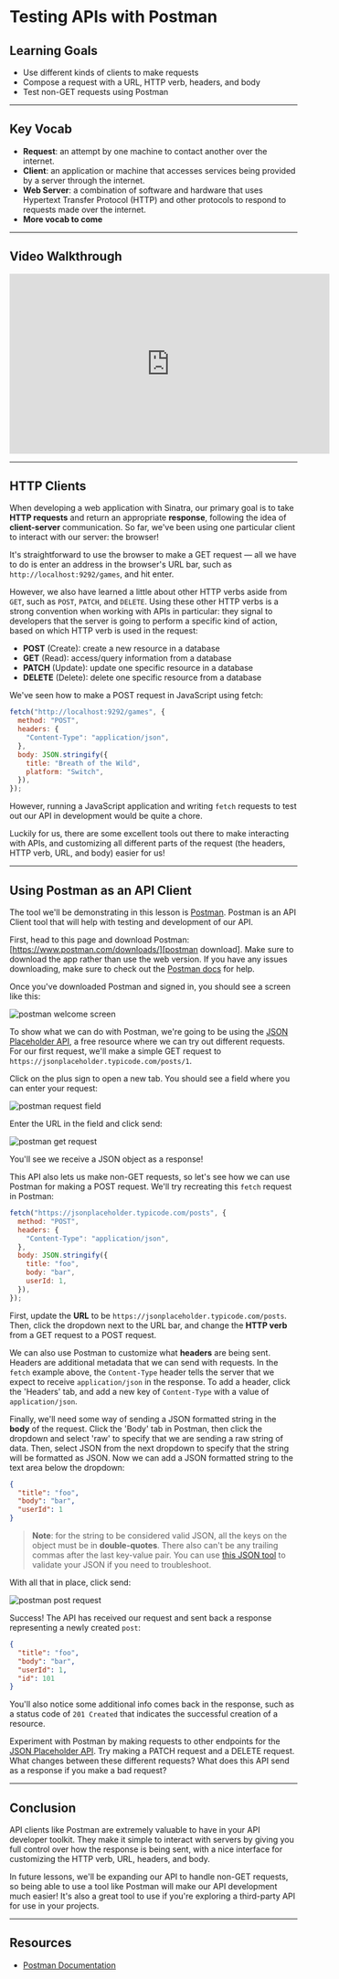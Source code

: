 # Testing APIs with Postman

## Learning Goals

- Use different kinds of clients to make requests
- Compose a request with a URL, HTTP verb, headers, and body
- Test non-GET requests using Postman

***

## Key Vocab

- **Request**: an attempt by one machine to contact another over the internet.
- **Client**: an application or machine that accesses services being provided by a server through the internet.
- **Web Server**: a combination of software and hardware that uses Hypertext Transfer Protocol (HTTP) and other protocols to respond to requests made over the internet.
- **More vocab to come**

***

## Video Walkthrough

<iframe width="560" height="315" src="https://www.youtube.com/embed/2Uga5Dmj-dA?rel=0&amp;showinfo=0" frameborder="0" allowfullscreen></iframe>

***


## HTTP Clients

When developing a web application with Sinatra, our primary goal is to take
**HTTP requests** and return an appropriate **response**, following the idea of
**client-server** communication. So far, we've been using one particular client
to interact with our server: the browser!

It's straightforward to use the browser to make a GET request — all we
have to do is enter an address in the browser's URL bar, such as
`http://localhost:9292/games`, and hit enter.

However, we also have learned a little about other HTTP verbs aside from `GET`,
such as `POST`, `PATCH`, and `DELETE`. Using these other HTTP verbs is a strong
convention when working with APIs in particular: they signal to developers that
the server is going to perform a specific kind of action, based on which HTTP
verb is used in the request:

- **POST** (Create): create a new resource in a database
- **GET** (Read): access/query information from a database
- **PATCH** (Update): update one specific resource in a database
- **DELETE** (Delete): delete one specific resource from a database

We've seen how to make a POST request in JavaScript using fetch:

```js
fetch("http://localhost:9292/games", {
  method: "POST",
  headers: {
    "Content-Type": "application/json",
  },
  body: JSON.stringify({
    title: "Breath of the Wild",
    platform: "Switch",
  }),
});
```

However, running a JavaScript application and writing `fetch` requests to test
out our API in development would be quite a chore.

Luckily for us, there are some excellent tools out there to make interacting
with APIs, and customizing all different parts of the request (the headers, HTTP
verb, URL, and body) easier for us!

***

## Using Postman as an API Client

The tool we'll be demonstrating in this lesson is [Postman][]. Postman is an API
Client tool that will help with testing and development of our API.

First, head to this page and download Postman:
[https://www.postman.com/downloads/][postman download]. Make sure to download
the app rather than use the web version. If you have any issues downloading,
make sure to check out the [Postman docs][] for help.

Once you've downloaded Postman and signed in, you should see a screen like this:

![postman welcome screen](https://curriculum-content.s3.amazonaws.com/phase-4/testing-apis-with-postman/postman-welcome-screen.png)

To show what we can do with Postman, we're going to be using the
[JSON Placeholder API][json placeholder], a free resource where we can try out
different requests. For our first request, we'll make a simple GET request to
`https://jsonplaceholder.typicode.com/posts/1`.

Click on the plus sign to open a new tab. You should see a field where you can
enter your request:

![postman request field](https://curriculum-content.s3.amazonaws.com/phase-4/testing-apis-with-postman/postman-request-field.png)

Enter the URL in the field and click send:

![postman get request](https://curriculum-content.s3.amazonaws.com/phase-4/testing-apis-with-postman/postman-get-request.png)

You'll see we receive a JSON object as a response!

This API also lets us make non-GET requests, so let's see how we can use Postman
for making a POST request. We'll try recreating this `fetch` request in Postman:

```js
fetch("https://jsonplaceholder.typicode.com/posts", {
  method: "POST",
  headers: {
    "Content-Type": "application/json",
  },
  body: JSON.stringify({
    title: "foo",
    body: "bar",
    userId: 1,
  }),
});
```

First, update the **URL** to be `https://jsonplaceholder.typicode.com/posts`.
Then, click the dropdown next to the URL bar, and change the **HTTP verb** from
a GET request to a POST request.

We can also use Postman to customize what **headers** are being sent. Headers
are additional metadata that we can send with requests. In the `fetch` example
above, the `Content-Type` header tells the server that we expect to receive
`application/json` in the response. To add a header, click the 'Headers' tab,
and add a new key of `Content-Type` with a value of `application/json`.

Finally, we'll need some way of sending a JSON formatted string in the **body**
of the request. Click the 'Body' tab in Postman, then click the dropdown and
select 'raw' to specify that we are sending a raw string of data. Then, select
JSON from the next dropdown to specify that the string will be formatted as
JSON. Now we can add a JSON formatted string to the text area below the
dropdown:

```json
{
  "title": "foo",
  "body": "bar",
  "userId": 1
}
```

> **Note**: for the string to be considered valid JSON, all the keys on the
> object must be in **double-quotes**. There also can't be any trailing commas
> after the last key-value pair. You can use [this JSON tool][json lint] to
> validate your JSON if you need to troubleshoot.

With all that in place, click send:

![postman post request](https://curriculum-content.s3.amazonaws.com/phase-4/testing-apis-with-postman/postman-post-request.png)

Success! The API has received our request and sent back a response representing
a newly created `post`:

```json
{
  "title": "foo",
  "body": "bar",
  "userId": 1,
  "id": 101
}
```

You'll also notice some additional info comes back in the response, such as a
status code of `201 Created` that indicates the successful creation of a
resource.

Experiment with Postman by making requests to other endpoints for the
[JSON Placeholder API][json placeholder]. Try making a PATCH request and a
DELETE request. What changes between these different requests? What does this
API send as a response if you make a bad request?

***

## Conclusion

API clients like Postman are extremely valuable to have in your API developer
toolkit. They make it simple to interact with servers by giving you full control
over how the response is being sent, with a nice interface for customizing the
HTTP verb, URL, headers, and body.

In future lessons, we'll be expanding our API to handle non-GET requests, so
being able to use a tool like Postman will make our API development much easier!
It's also a great tool to use if you're exploring a third-party API for use in
your projects.

***

## Resources

- [Postman Documentation][postman docs]

[postman]: https://postman.com
[postman download]: https://www.postman.com/downloads/
[postman docs]: https://learning.postman.com/docs/getting-started/installation-and-updates/
[json placeholder]: https://jsonplaceholder.typicode.com/guide/
[json lint]: https://jsonlint.com/